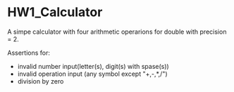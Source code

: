 # HW1_Calculator
A simpe calculator with four arithmetic operarions for double with precision = 2.  

Assertions for:
- invalid number input(letter(s), digit(s) with spase(s))
- invalid operation input (any symbol except "+,-,*,/")
- division by zero
